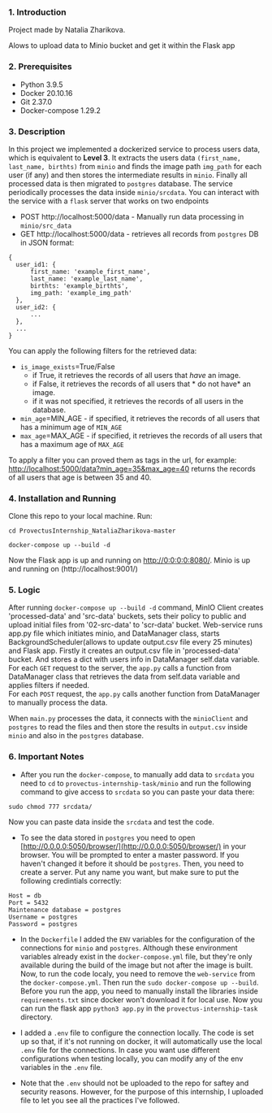 <a name="intro"></a>
### 1. Introduction
Project made by Natalia Zharikova.

Alows to upload data to Minio bucket and get it within the Flask app

<a name="prereq"></a>
### 2. Prerequisites
- Python 3.9.5
- Docker 20.10.16 
- Git  2.37.0
- Docker-compose 1.29.2

<a name="desc"></a>
### 3. Description
In this project we implemented a dockerized service to process users data, which is equivalent to **Level 3**. It extracts the users data `(first_name, last_name, birthts)` from `minio` and finds the image path `img_path` 
for each user (if any) and then stores the intermediate results in `minio`. Finally all processed data is then migrated to `postgres` database. The service 
periodically processes the data inside `minio/srcdata`. You can interact with the service with a `flask` server that works on two endpoints
- POST http://localhost:5000/data - Manually run data processing in `minio/src_data`
- GET http://localhost:5000/data - retrieves all records from `postgres` DB in JSON format:
```
{
  user_id1: {
      first_name: 'example_first_name',
      last_name: 'example_last_name',
      birthts: 'example_birthts',
      img_path: 'example_img_path'
  },
  user_id2: {
      ...
  },
  ...
}
```
You can apply the following filters for the retrieved data:
- `is_image_exists`=True/False
  - if True, it retrieves the records of all users that *have* an image.
  - if False, it retrieves the records of all users that * do not have* an image.
  - if it was not specified, it retrieves the records of all users in the database.
- `min_age`=MIN_AGE - if specified, it retrieves the records of all users that has a minimum age of `MIN_AGE`
- `max_age`=MAX_AGE - if specified, it retrieves the records of all users that has a maximum age of `MAX_AGE`

To apply a filter you can proved them as tags in the url, for example: [http://localhost:5000/data?min_age=35&max_age=40](http://localhost:5000/data?min_age=35&max_age=40)
returns the records of all users that age is between 35 and 40.


<a name="install"></a>
### 4. Installation and Running
Clone this repo to your local machine. Run:
```
cd ProvectusInternship_NataliaZharikova-master
```
```
docker-compose up --build -d
```

Now the Flask app is up and running on [http://0:0:0:0:8080/](http://localhost:8080/).
Minio is up and running on (http://localhost:9001/)

<a name="logic"></a>
### 5. Logic
After running `docker-compose up --build -d` command, MinIO Client creates 'processed-data' and 'src-data' buckets, sets their policy to public and upload initial files from '02-src-data' to 'scr-data' bucket.
Web-service runs app.py file which initiates minio, and DataManager class, starts BackgroundScheduler(allows to update output.csv file every 25 minutes) and Flask app.
Firstly it creates an output.csv file in 'processed-data' bucket. And stores a dict with users info in DataManager self.data variable.
For each `GET` request to the server, the `app.py` calls a function from DataManager class that retrieves the data from self.data variable and applies filters if needed.  
For each `POST` request, the `app.py` calls another function from DataManager to manually process the data.

When `main.py` processes the data, it connects with the `minioClient` and `postgres` to read the files and then store the results in `output.csv`
inside `minio` and also in the `postgres` database.

<a name="notes"></a>
### 6. Important Notes

- After you run the `docker-compose`, to manually add data to `srcdata` you need to `cd` to `provectus-internship-task/minio` and run the following command 
to give access to `srcdata` so you can paste your data there:
```
sudo chmod 777 srcdata/
```
  Now you can paste data inside the `srcdata` and test the code.


- To see the data stored in `postgres` you need to open [http://0.0.0.0:5050/browser/](http://0.0.0.0:5050/browser/) in your browser. You will be prompted to 
enter a master password. If you haven't changed it before it should be `postgres`. Then, you need to create a server. Put any name you want, but make sure 
to put the following credintials correctly:
```
Host = db
Port = 5432
Maintenance database = postgres
Username = postgres
Password = postgres
```

- In the `Dockerfile` I added the `ENV` variables for the configuration of the connections for `minio` and `postgres`. Although these 
environment variables already exist in the `docker-compose.yml` file, but they're only available during the build of the image but not after the image is built.
Now, to run the code localy, you need to remove the `web-service` from the `docker-compose.yml`. Then run the `sudo docker-compose up --build`. Before you run the app, you need to manually install the libraries inside `requirements.txt` since docker won't download it for local use. Now you can run the flask app `python3 app.py` in the `provectus-internship-task` directory. 

- I added a `.env` file to configure the connection locally. The code is set up so that, if it's not running on docker, it will
automatically use the local `.env` file for the connections. In case you want use different configurations when testing locally, 
you can modify any of the env variables in the `.env` file.

- Note that the `.env` should not be uploaded to the repo for saftey and security reasons. However, for the purpose of this internship, I uploaded
file to let you see all the practices I've followed.
